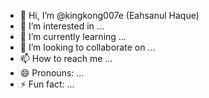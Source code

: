- 👋 Hi, I’m @kingkong007e (Eahsanul Haque)
- 👀 I’m interested in ...
- 🌱 I’m currently learning ...
- 💞️ I’m looking to collaborate on ...
- 📫 How to reach me ...
- 😄 Pronouns: ...
- ⚡ Fun fact: ...

<!---
kingkong007e/kingkong007e is a ✨ special ✨ repository because its `README.md` (this file) appears on your GitHub profile.
You can click the Preview link to take a look at your changes.
--->
